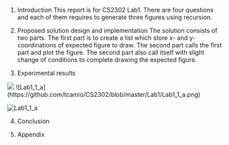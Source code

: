 1. Introduction
  This report is for CS2302 Lab1. There are four questions and 
  each of them requires to generate three figures using recursion.
  
2. Proposed solution design and implementation
  The solution consists of two parts. The first part is to create
  a list which store x- and y- coordinations of expected figure to
  draw. The second part calls the first part and plot the figure.
  The second part also call itself with slight change of conditions
  to complete drawing the expected figure.

3. Experimental results
  
  <img src="attach:Lab1_1_a.png">
  ![Lab1_1_a](https://github.com/tcamio/CS2302/blob/master/Lab1/Lab1_1_a.png)

![Lab1_1_a](https://github.com/tcamio/CS2302.wiki.git)

4. Conclusion


5. Appendix
